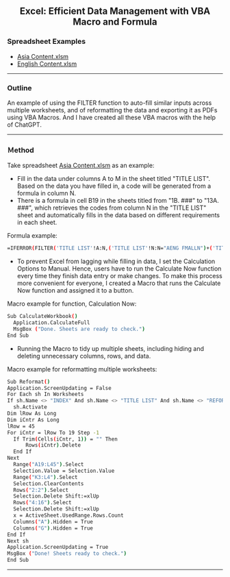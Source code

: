 <h2 align="center">Excel: Efficient Data Management with VBA Macro and Formula</h1>
</div>

### Spreadsheet Examples
- [Asia Content.xlsm](https://github.com/Pwang0722/Excel_DataManagement/raw/main/(Asia%20Content)%20Clean%20Template.xlsm)
- [English Content.xlsm](https://github.com/Pwang0722/Excel_DataManagement/raw/main/(English%20Content)%20Clean%20Template.xlsm)
---

### Outline
An example of using the FILTER function to auto-fill similar inputs across multiple worksheets, and of reformatting the data and exporting it as PDFs using VBA Macros. And I have created all these VBA macros with the help of ChatGPT.

---

### Ｍethod 
Take spreadsheet [Asia Content.xlsm](https://github.com/Pwang0722/Excel_DataManagement/raw/main/(Asia%20Content)%20Clean%20Template.xlsm) as an example:
- Fill in the data under columns A to M in the sheet titled "TITLE LIST". Based on the data you have filled in, a code will be generated from a formula in column N.
- There is a formula in cell B19 in the sheets titled from "1B. ###" to "13A. ###", which retrieves the codes from column N in the "TITLE LIST" sheet and automatically fills in the data based on different requirements in each sheet.

Formula example:
  ```bash
 =IFERROR(FILTER('TITLE LIST'!A:N,('TITLE LIST'!N:N="AENG FMALLN")+('TITLE LIST'!N:N="GMAND FMALLN")+('TITLE LIST'!N:N="OMAND FMALLN")+('TITLE LIST'!N:N="OBM FMALLN")+('TITLE LIST'!N:N="ASOT ONLYALLN")+('TITLE LIST'!N:N="GSOT ONLYALLN")+('TITLE LIST'!N:N="OSOT ONLYALLN")+('TITLE LIST'!N:N="AENG FM05BN")+('TITLE LIST'!N:N="GMAND FM05BN")+('TITLE LIST'!N:N="OMAND FM05BN")+('TITLE LIST'!N:N="OBM FM05BN")+('TITLE LIST'!N:N="ASOT ONLY05BN")+('TITLE LIST'!N:N="GSOT ONLY05BN")+('TITLE LIST'!N:N="OSOT ONLY05BN")+('TITLE LIST'!N:N="GMAND FMALLY")+('TITLE LIST'!N:N="GSOT ONLYALLY")+('TITLE LIST'!N:N="GMAND FM05BY")+('TITLE LIST'!N:N="GSOT ONLY05BY")),"")
  ```
 - To prevent Excel from lagging while filling in data, I set the Calculation Options to Manual. Hence, users have to run the Calculate Now function every time they finish data entry or make changes. To make this process more convenient for everyone, I created a Macro that runs the Calculate Now function and assigned it to a button.

Macro example for function, Calculation Now:
  ```bash
  Sub CalculateWorkbook()
    Application.CalculateFull
    MsgBox ("Done. Sheets are ready to check.")
End Sub
```
- Running the Macro to tidy up multiple sheets, including hiding and deleting unnecessary columns, rows, and data.

Macro example for reformatting multiple worksheets:
  ```bash
  Sub Reformat()
Application.ScreenUpdating = False
For Each sh In Worksheets
If sh.Name <> "INDEX" And sh.Name <> "TITLE LIST" And sh.Name <> "REFORMAT" And sh.Name <> "#" And sh.Name <> "##" Then
    sh.Activate
Dim lRow As Long
Dim iCntr As Long
lRow = 45
For iCntr = lRow To 19 Step -1
    If Trim(Cells(iCntr, 1)) = "" Then
        Rows(iCntr).Delete
    End If
Next
    Range("A19:L45").Select
    Selection.Value = Selection.Value
    Range("K3:L4").Select
    Selection.ClearContents
    Rows("2:2").Select
    Selection.Delete Shift:=xlUp
    Rows("4:16").Select
    Selection.Delete Shift:=xlUp
    x = ActiveSheet.UsedRange.Rows.Count
    Columns("A").Hidden = True
    Columns("G").Hidden = True
End If
Next sh
Application.ScreenUpdating = True
MsgBox ("Done! Sheets ready to check.")
End Sub
```

---

